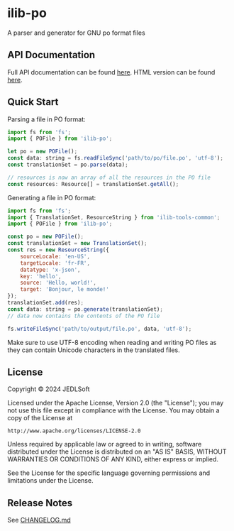 # ilib-po

A parser and generator for GNU po format files

## API Documentation

Full API documentation can be found [here](./docs/index.md).
HTML version can be found [here](./docs/index.html).

## Quick Start

Parsing a file in PO format:

```javascript
import fs from 'fs';
import { POFile } from 'ilib-po';

let po = new POFile();
const data: string = fs.readFileSync('path/to/po/file.po', 'utf-8');
const translationSet = po.parse(data);

// resources is now an array of all the resources in the PO file
const resources: Resource[] = translationSet.getAll();
```

Generating a file in PO format:

```javascript
import fs from 'fs';
import { TranslationSet, ResourceString } from 'ilib-tools-common';
import { POFile } from 'ilib-po';

const po = new POFile();
const translationSet = new TranslationSet();
const res = new ResourceString({
    sourceLocale: 'en-US',
    targetLocale: 'fr-FR',
    datatype: 'x-json',
    key: 'hello',
    source: 'Hello, world!',
    target: 'Bonjour, le monde!'
});
translationSet.add(res);
const data: string = po.generate(translationSet);
// data now contains the contents of the PO file

fs.writeFileSync('path/to/output/file.po', data, 'utf-8');
```

Make sure to use UTF-8 encoding when reading and writing PO files as they can contain Unicode characters
in the translated files.

## License

Copyright © 2024 JEDLSoft

Licensed under the Apache License, Version 2.0 (the "License");
you may not use this file except in compliance with the License.
You may obtain a copy of the License at

    http://www.apache.org/licenses/LICENSE-2.0

Unless required by applicable law or agreed to in writing, software
distributed under the License is distributed on an "AS IS" BASIS,
WITHOUT WARRANTIES OR CONDITIONS OF ANY KIND, either express or implied.

See the License for the specific language governing permissions and
limitations under the License.

## Release Notes

See [CHANGELOG.md](./CHANGELOG.md)
